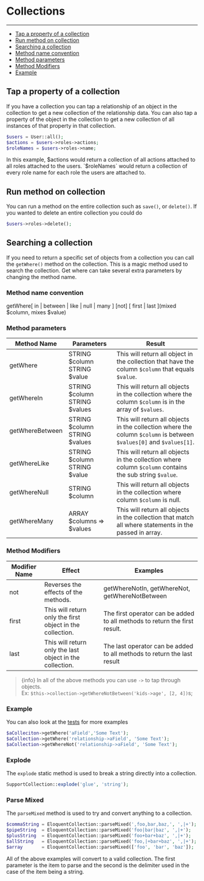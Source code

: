 # Collections

---

- [Tap a property of a collection](#tap-property-of-collection)
- [Run method on collection](#run-method-on-collection)
- [Searching a collection](#searching-collection)
- [Method name convention](#method-name-convention)
- [Method parameters](#method-parameters)
- [Method Modifiers](#method-modifiers)
- [Example](#example)

<a name="tap-property-of-collection"></a>
## Tap a property of a collection

If you have a collection you can tap a relationship of an object in the collection to get a new collection of the relationship 
data. You can also tap a property of the object in the collection to get a new collection of all instances of that property 
in that collection.

```php
$users = User::all();
$actions = $users->roles->actions;
$roleNames = $users->roles->name;
```
  
In this example, $actions would return a collection of all actions attached to all roles attached to the users.
`$roleNames` would return a collection of every role name for each role the users are attached to.

<a name="run-method-on-collection"></a>
## Run method on collection

You can run a method on the entire collection such as `save()`, or `delete()`.  If you wanted to delete an entire 
collection you could do
```php
$users->roles->delete();
```
  
<a name="searching-collection"></a>
## Searching a collection

If you need to return a specific set of objects from a collection you can call the `getWhere()` method on the collection. 
This is a magic method used to search the collection.  Get where can take several extra parameters by changing the method name.

<a name="method-name-convention"></a>
### Method name convention

getWhere[ in | between | like | null | many ] [not] [ first | last ](mixed $column, mixes $value)

<a name="method-parameters"></a>
### Method parameters

Method Name      | Parameters                          | Result
---------------- | ----------------------------------- | --------
getWhere         | STRING $column<br />STRING $value   | This will return all object in the collection that have the column `$column` that equals `$value`.
getWhereIn       | STRING $column<br />STRING $values  | This will return all objects in the collection where the column `$column` is in the array of `$values`.
getWhereBetween  | STRING $column<br />STRING $values  | This will return all objects in the collection where the column `$column` is between `$values[0]` and `$values[1]`.
getWhereLike     | STRING $column<br />STRING $value   | This will return all objects in the collection where column `$column` contains the sub string `$value`.
getWhereNull     | STRING $column                      | This will return all objects in the collection where column `$column` is null.
getWhereMany     | ARRAY $columns => $values           | This will return all objects in the collection that match all where statements in the passed in array.

<a name="method-modifiers"></a>
### Method Modifiers

Modifier Name | Effect | Examples
------------- | ------ | ----------
not           |  Reverses the effects of the methods.                     | getWhereNotIn, getWhereNot, getWhereNotBetween
first         |  This will return only the first object in the collection.| The first operator can be added to all methods to return the first result.
last          |  This will return only the last object in the collection. | The last operator can be added to all methods to return the last result

> {info} In all of the above methods you can use `->` to tap through objects.  
> Ex: `$this->collection->getWhereNotBetween('kids->age', [2, 4])`s;

<a name="example"></a>
### Example

You can also look at the [tests](https://github.com/JumpGateio/Database/blob/master/tests/SupportCollectionTest.php) for more examples
```php
$aColleciton->getWhere('aField','Some Text');
$aCollection->getWhere('relationship->aField', 'Some Text');
$aCollection->getWhereNot('relationship->aField', 'Some Text');
```

<a name="explode"></a>
### Explode

The `explode` static method is used to break a string directly into a collection.

```php
SupportCollection::explode('glue', 'string');
```

<a name="parse-mixed"></a>
### Parse Mixed

The `parseMixed` method is used to try and convert anything to a collection.

```php
$commaString = EloquentCollection::parseMixed(',foo,bar,baz,', ',|+');
$pipeString  = EloquentCollection::parseMixed('foo|bar|baz', ',|+');
$plusString  = EloquentCollection::parseMixed('foo+bar+baz', ',|+');
$allString   = EloquentCollection::parseMixed('foo,|+bar+baz', ',|+');
$array       = EloquentCollection::parseMixed(['foo', 'bar', 'baz']);
```

All of the above examples will convert to a valid collection.  The first parameter is the item to parse and the second is 
the delimiter used in the case of the item being a string.
